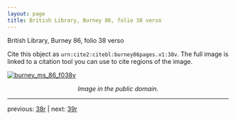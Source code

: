 ```yaml
---
layout: page
title: British Library, Burney 86, folio 38 verso
---
```


British Library, Burney 86, folio 38 verso

Cite this object as `urn:cite2:citebl:burney86pages.v1:38v`.  The full image is linked to a citation tool you can use to cite regions of the image.

[![burney_ms_86_f038v](http://www.homermultitext.org/iipsrv?IIIF=/project/homer/pyramidal/deepzoom/citebl/burney86imgs/v1/burney_ms_86_f038v.tif/full/800,/0/default.jpg)](http://www.homermultitext.org/ict2/?urn=urn:cite2:citebl:burney86imgs.v1:burney_ms_86_f038v) 

<p style="text-align: center; font-style: italic;">Image in the public domain.</p>

---

previous: [38r](../38r/) | next: [39r](../39r/)